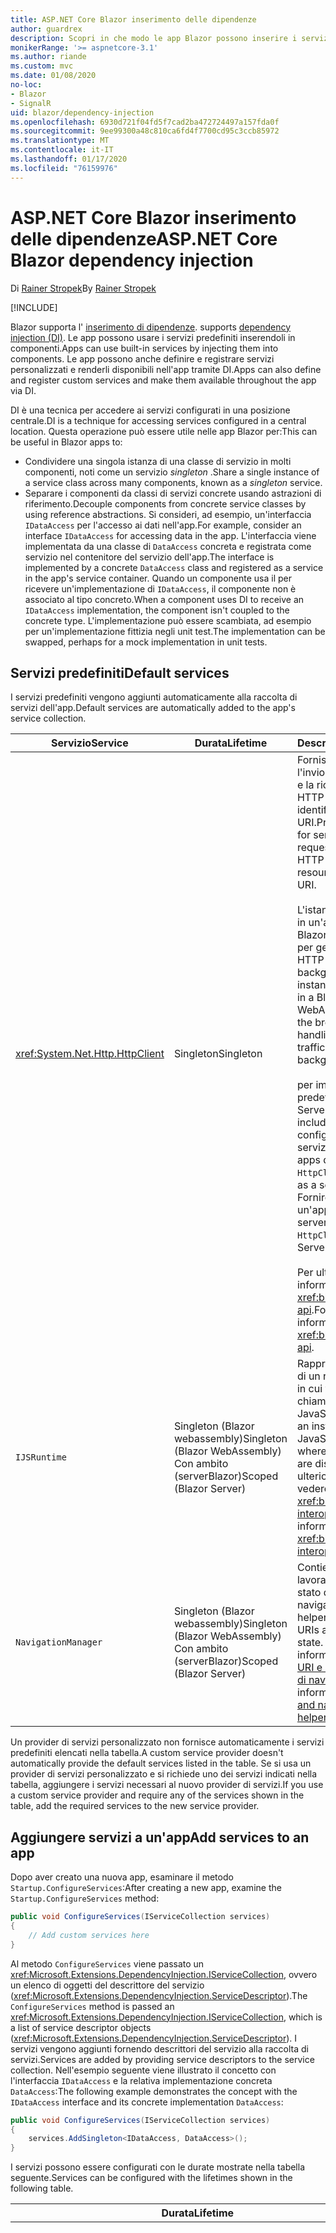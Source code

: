 ```yaml
---
title: ASP.NET Core Blazor inserimento delle dipendenze
author: guardrex
description: Scopri in che modo le app Blazor possono inserire i servizi nei componenti.
monikerRange: '>= aspnetcore-3.1'
ms.author: riande
ms.custom: mvc
ms.date: 01/08/2020
no-loc:
- Blazor
- SignalR
uid: blazor/dependency-injection
ms.openlocfilehash: 6930d721f04fd5f7cad2ba472724497a157fda0f
ms.sourcegitcommit: 9ee99300a48c810ca6fd4f7700cd95c3ccb85972
ms.translationtype: MT
ms.contentlocale: it-IT
ms.lasthandoff: 01/17/2020
ms.locfileid: "76159976"
---
```

# <a name="aspnet-core-opno-locblazor-dependency-injection"></a><span data-ttu-id="36644-103">ASP.NET Core Blazor inserimento delle dipendenze</span><span class="sxs-lookup"><span data-stu-id="36644-103">ASP.NET Core Blazor dependency injection</span></span>

<span data-ttu-id="36644-104">Di [Rainer Stropek](https://www.timecockpit.com)</span><span class="sxs-lookup"><span data-stu-id="36644-104">By [Rainer Stropek](https://www.timecockpit.com)</span></span>

[!INCLUDE[](~/includes/blazorwasm-preview-notice.md)]

Blazor<span data-ttu-id="36644-105"> supporta l' [inserimento di dipendenze](xref:fundamentals/dependency-injection).</span><span class="sxs-lookup"><span data-stu-id="36644-105"> supports [dependency injection (DI)](xref:fundamentals/dependency-injection).</span></span> <span data-ttu-id="36644-106">Le app possono usare i servizi predefiniti inserendoli in componenti.</span><span class="sxs-lookup"><span data-stu-id="36644-106">Apps can use built-in services by injecting them into components.</span></span> <span data-ttu-id="36644-107">Le app possono anche definire e registrare servizi personalizzati e renderli disponibili nell'app tramite DI.</span><span class="sxs-lookup"><span data-stu-id="36644-107">Apps can also define and register custom services and make them available throughout the app via DI.</span></span>

<span data-ttu-id="36644-108">DI è una tecnica per accedere ai servizi configurati in una posizione centrale.</span><span class="sxs-lookup"><span data-stu-id="36644-108">DI is a technique for accessing services configured in a central location.</span></span> <span data-ttu-id="36644-109">Questa operazione può essere utile nelle app Blazor per:</span><span class="sxs-lookup"><span data-stu-id="36644-109">This can be useful in Blazor apps to:</span></span>

* <span data-ttu-id="36644-110">Condividere una singola istanza di una classe di servizio in molti componenti, noti come un servizio *singleton* .</span><span class="sxs-lookup"><span data-stu-id="36644-110">Share a single instance of a service class across many components, known as a *singleton* service.</span></span>
* <span data-ttu-id="36644-111">Separare i componenti da classi di servizi concrete usando astrazioni di riferimento.</span><span class="sxs-lookup"><span data-stu-id="36644-111">Decouple components from concrete service classes by using reference abstractions.</span></span> <span data-ttu-id="36644-112">Si consideri, ad esempio, un'interfaccia `IDataAccess` per l'accesso ai dati nell'app.</span><span class="sxs-lookup"><span data-stu-id="36644-112">For example, consider an interface `IDataAccess` for accessing data in the app.</span></span> <span data-ttu-id="36644-113">L'interfaccia viene implementata da una classe di `DataAccess` concreta e registrata come servizio nel contenitore del servizio dell'app.</span><span class="sxs-lookup"><span data-stu-id="36644-113">The interface is implemented by a concrete `DataAccess` class and registered as a service in the app's service container.</span></span> <span data-ttu-id="36644-114">Quando un componente usa il per ricevere un'implementazione di `IDataAccess`, il componente non è associato al tipo concreto.</span><span class="sxs-lookup"><span data-stu-id="36644-114">When a component uses DI to receive an `IDataAccess` implementation, the component isn't coupled to the concrete type.</span></span> <span data-ttu-id="36644-115">L'implementazione può essere scambiata, ad esempio per un'implementazione fittizia negli unit test.</span><span class="sxs-lookup"><span data-stu-id="36644-115">The implementation can be swapped, perhaps for a mock implementation in unit tests.</span></span>

## <a name="default-services"></a><span data-ttu-id="36644-116">Servizi predefiniti</span><span class="sxs-lookup"><span data-stu-id="36644-116">Default services</span></span>

<span data-ttu-id="36644-117">I servizi predefiniti vengono aggiunti automaticamente alla raccolta di servizi dell'app.</span><span class="sxs-lookup"><span data-stu-id="36644-117">Default services are automatically added to the app's service collection.</span></span>

| <span data-ttu-id="36644-118">Servizio</span><span class="sxs-lookup"><span data-stu-id="36644-118">Service</span></span> | <span data-ttu-id="36644-119">Durata</span><span class="sxs-lookup"><span data-stu-id="36644-119">Lifetime</span></span> | <span data-ttu-id="36644-120">Descrizione</span><span class="sxs-lookup"><span data-stu-id="36644-120">Description</span></span> |
| ------- | -------- | ----------- |
| <xref:System.Net.Http.HttpClient> | <span data-ttu-id="36644-121">Singleton</span><span class="sxs-lookup"><span data-stu-id="36644-121">Singleton</span></span> | <span data-ttu-id="36644-122">Fornisce metodi per l'invio di richieste HTTP e la ricezione di risposte HTTP da una risorsa identificata da un URI.</span><span class="sxs-lookup"><span data-stu-id="36644-122">Provides methods for sending HTTP requests and receiving HTTP responses from a resource identified by a URI.</span></span><br><br><span data-ttu-id="36644-123">L'istanza di `HttpClient` in un'app webassembly Blazor usa il browser per gestire il traffico HTTP in background.</span><span class="sxs-lookup"><span data-stu-id="36644-123">The instance of `HttpClient` in a Blazor WebAssembly app uses the browser for handling the HTTP traffic in the background.</span></span><br><br><span data-ttu-id="36644-124">per impostazione predefinita, le app Server Blazor non includono un `HttpClient` configurato come servizio.</span><span class="sxs-lookup"><span data-stu-id="36644-124">Blazor Server apps don't include an `HttpClient` configured as a service by default.</span></span> <span data-ttu-id="36644-125">Fornire un `HttpClient` a un'app Blazor server.</span><span class="sxs-lookup"><span data-stu-id="36644-125">Provide an `HttpClient` to a Blazor Server app.</span></span><br><br><span data-ttu-id="36644-126">Per ulteriori informazioni, vedere <xref:blazor/call-web-api>.</span><span class="sxs-lookup"><span data-stu-id="36644-126">For more information, see <xref:blazor/call-web-api>.</span></span> |
| `IJSRuntime` | <span data-ttu-id="36644-127">Singleton (Blazor webassembly)</span><span class="sxs-lookup"><span data-stu-id="36644-127">Singleton (Blazor WebAssembly)</span></span><br><span data-ttu-id="36644-128">Con ambito (serverBlazor)</span><span class="sxs-lookup"><span data-stu-id="36644-128">Scoped (Blazor Server)</span></span> | <span data-ttu-id="36644-129">Rappresenta un'istanza di un runtime JavaScript in cui vengono inviate le chiamate a JavaScript.</span><span class="sxs-lookup"><span data-stu-id="36644-129">Represents an instance of a JavaScript runtime where JavaScript calls are dispatched.</span></span> <span data-ttu-id="36644-130">Per ulteriori informazioni, vedere <xref:blazor/javascript-interop>.</span><span class="sxs-lookup"><span data-stu-id="36644-130">For more information, see <xref:blazor/javascript-interop>.</span></span> |
| `NavigationManager` | <span data-ttu-id="36644-131">Singleton (Blazor webassembly)</span><span class="sxs-lookup"><span data-stu-id="36644-131">Singleton (Blazor WebAssembly)</span></span><br><span data-ttu-id="36644-132">Con ambito (serverBlazor)</span><span class="sxs-lookup"><span data-stu-id="36644-132">Scoped (Blazor Server)</span></span> | <span data-ttu-id="36644-133">Contiene gli helper per lavorare con gli URI e lo stato di navigazione.</span><span class="sxs-lookup"><span data-stu-id="36644-133">Contains helpers for working with URIs and navigation state.</span></span> <span data-ttu-id="36644-134">Per ulteriori informazioni, vedere [URI e Helper dello stato di navigazione](xref:blazor/routing#uri-and-navigation-state-helpers).</span><span class="sxs-lookup"><span data-stu-id="36644-134">For more information, see [URI and navigation state helpers](xref:blazor/routing#uri-and-navigation-state-helpers).</span></span> |

<span data-ttu-id="36644-135">Un provider di servizi personalizzato non fornisce automaticamente i servizi predefiniti elencati nella tabella.</span><span class="sxs-lookup"><span data-stu-id="36644-135">A custom service provider doesn't automatically provide the default services listed in the table.</span></span> <span data-ttu-id="36644-136">Se si usa un provider di servizi personalizzato e si richiede uno dei servizi indicati nella tabella, aggiungere i servizi necessari al nuovo provider di servizi.</span><span class="sxs-lookup"><span data-stu-id="36644-136">If you use a custom service provider and require any of the services shown in the table, add the required services to the new service provider.</span></span>

## <a name="add-services-to-an-app"></a><span data-ttu-id="36644-137">Aggiungere servizi a un'app</span><span class="sxs-lookup"><span data-stu-id="36644-137">Add services to an app</span></span>

<span data-ttu-id="36644-138">Dopo aver creato una nuova app, esaminare il metodo `Startup.ConfigureServices`:</span><span class="sxs-lookup"><span data-stu-id="36644-138">After creating a new app, examine the `Startup.ConfigureServices` method:</span></span>

```csharp
public void ConfigureServices(IServiceCollection services)
{
    // Add custom services here
}
```

<span data-ttu-id="36644-139">Al metodo `ConfigureServices` viene passato un <xref:Microsoft.Extensions.DependencyInjection.IServiceCollection>, ovvero un elenco di oggetti del descrittore del servizio (<xref:Microsoft.Extensions.DependencyInjection.ServiceDescriptor>).</span><span class="sxs-lookup"><span data-stu-id="36644-139">The `ConfigureServices` method is passed an <xref:Microsoft.Extensions.DependencyInjection.IServiceCollection>, which is a list of service descriptor objects (<xref:Microsoft.Extensions.DependencyInjection.ServiceDescriptor>).</span></span> <span data-ttu-id="36644-140">I servizi vengono aggiunti fornendo descrittori del servizio alla raccolta di servizi.</span><span class="sxs-lookup"><span data-stu-id="36644-140">Services are added by providing service descriptors to the service collection.</span></span> <span data-ttu-id="36644-141">Nell'esempio seguente viene illustrato il concetto con l'interfaccia `IDataAccess` e la relativa implementazione concreta `DataAccess`:</span><span class="sxs-lookup"><span data-stu-id="36644-141">The following example demonstrates the concept with the `IDataAccess` interface and its concrete implementation `DataAccess`:</span></span>

```csharp
public void ConfigureServices(IServiceCollection services)
{
    services.AddSingleton<IDataAccess, DataAccess>();
}
```

<span data-ttu-id="36644-142">I servizi possono essere configurati con le durate mostrate nella tabella seguente.</span><span class="sxs-lookup"><span data-stu-id="36644-142">Services can be configured with the lifetimes shown in the following table.</span></span>

| <span data-ttu-id="36644-143">Durata</span><span class="sxs-lookup"><span data-stu-id="36644-143">Lifetime</span></span> | <span data-ttu-id="36644-144">Descrizione</span><span class="sxs-lookup"><span data-stu-id="36644-144">Description</span></span> |
| -------- | ----------- |
| <xref:Microsoft.Extensions.DependencyInjection.ServiceDescriptor.Scoped*> | <span data-ttu-id="36644-145">le app webassembly Blazor attualmente non dispongono di un concetto di ambiti di.</span><span class="sxs-lookup"><span data-stu-id="36644-145">Blazor WebAssembly apps don't currently have a concept of DI scopes.</span></span> <span data-ttu-id="36644-146">i servizi registrati `Scoped`si comportano come `Singleton` Services.</span><span class="sxs-lookup"><span data-stu-id="36644-146">`Scoped`-registered services behave like `Singleton` services.</span></span> <span data-ttu-id="36644-147">Tuttavia, il modello di hosting del server Blazor supporta la durata `Scoped`.</span><span class="sxs-lookup"><span data-stu-id="36644-147">However, the Blazor Server hosting model supports the `Scoped` lifetime.</span></span> <span data-ttu-id="36644-148">Nelle app di Blazor server una registrazione del servizio con ambito ha come ambito la *connessione*.</span><span class="sxs-lookup"><span data-stu-id="36644-148">In Blazor Server apps, a scoped service registration is scoped to the *connection*.</span></span> <span data-ttu-id="36644-149">Per questo motivo, è preferibile usare i servizi con ambito per i servizi che devono avere come ambito l'utente corrente, anche se l'obiettivo corrente è eseguire sul lato client nel browser.</span><span class="sxs-lookup"><span data-stu-id="36644-149">For this reason, using scoped services is preferred for services that should be scoped to the current user, even if the current intent is to run client-side in the browser.</span></span> |
| <xref:Microsoft.Extensions.DependencyInjection.ServiceDescriptor.Singleton*> | <span data-ttu-id="36644-150">La creazione di una *singola istanza* del servizio.</span><span class="sxs-lookup"><span data-stu-id="36644-150">DI creates a *single instance* of the service.</span></span> <span data-ttu-id="36644-151">Tutti i componenti che richiedono un servizio di `Singleton` ricevono un'istanza dello stesso servizio.</span><span class="sxs-lookup"><span data-stu-id="36644-151">All components requiring a `Singleton` service receive an instance of the same service.</span></span> |
| <xref:Microsoft.Extensions.DependencyInjection.ServiceDescriptor.Transient*> | <span data-ttu-id="36644-152">Ogni volta che un componente ottiene un'istanza di un servizio `Transient` dal contenitore dei servizi, riceve una *nuova istanza* del servizio.</span><span class="sxs-lookup"><span data-stu-id="36644-152">Whenever a component obtains an instance of a `Transient` service from the service container, it receives a *new instance* of the service.</span></span> |

<span data-ttu-id="36644-153">Il sistema DI è basato sul sistema DI ASP.NET Core.</span><span class="sxs-lookup"><span data-stu-id="36644-153">The DI system is based on the DI system in ASP.NET Core.</span></span> <span data-ttu-id="36644-154">Per ulteriori informazioni, vedere <xref:fundamentals/dependency-injection>.</span><span class="sxs-lookup"><span data-stu-id="36644-154">For more information, see <xref:fundamentals/dependency-injection>.</span></span>

## <a name="request-a-service-in-a-component"></a><span data-ttu-id="36644-155">Richiedere un servizio in un componente</span><span class="sxs-lookup"><span data-stu-id="36644-155">Request a service in a component</span></span>

<span data-ttu-id="36644-156">Una volta aggiunti i servizi alla raccolta di servizi, inserire i servizi nei componenti usando la direttiva [\@Inject](xref:mvc/views/razor#inject) Razor.</span><span class="sxs-lookup"><span data-stu-id="36644-156">After services are added to the service collection, inject the services into the components using the [\@inject](xref:mvc/views/razor#inject) Razor directive.</span></span> <span data-ttu-id="36644-157">`@inject` dispone di due parametri:</span><span class="sxs-lookup"><span data-stu-id="36644-157">`@inject` has two parameters:</span></span>

* <span data-ttu-id="36644-158">Digitare &ndash; il tipo di servizio da inserire.</span><span class="sxs-lookup"><span data-stu-id="36644-158">Type &ndash; The type of the service to inject.</span></span>
* <span data-ttu-id="36644-159">Proprietà &ndash; il nome della proprietà che riceve il servizio app inserito.</span><span class="sxs-lookup"><span data-stu-id="36644-159">Property &ndash; The name of the property receiving the injected app service.</span></span> <span data-ttu-id="36644-160">La proprietà non richiede la creazione manuale.</span><span class="sxs-lookup"><span data-stu-id="36644-160">The property doesn't require manual creation.</span></span> <span data-ttu-id="36644-161">Il compilatore crea la proprietà.</span><span class="sxs-lookup"><span data-stu-id="36644-161">The compiler creates the property.</span></span>

<span data-ttu-id="36644-162">Per ulteriori informazioni, vedere <xref:mvc/views/dependency-injection>.</span><span class="sxs-lookup"><span data-stu-id="36644-162">For more information, see <xref:mvc/views/dependency-injection>.</span></span>

<span data-ttu-id="36644-163">Usare più istruzioni `@inject` per inserire servizi diversi.</span><span class="sxs-lookup"><span data-stu-id="36644-163">Use multiple `@inject` statements to inject different services.</span></span>

<span data-ttu-id="36644-164">Nell'esempio riportato di seguito viene illustrato come usare `@inject`.</span><span class="sxs-lookup"><span data-stu-id="36644-164">The following example shows how to use `@inject`.</span></span> <span data-ttu-id="36644-165">Il servizio che implementa `Services.IDataAccess` viene inserito nel `DataRepository`della proprietà del componente.</span><span class="sxs-lookup"><span data-stu-id="36644-165">The service implementing `Services.IDataAccess` is injected into the component's property `DataRepository`.</span></span> <span data-ttu-id="36644-166">Si noti che il codice usa solo l'astrazione `IDataAccess`:</span><span class="sxs-lookup"><span data-stu-id="36644-166">Note how the code is only using the `IDataAccess` abstraction:</span></span>

[!code-razor[](dependency-injection/samples_snapshot/3.x/CustomerList.razor?highlight=2-3,23)]

<span data-ttu-id="36644-167">Internamente, la proprietà generata (`DataRepository`) utilizza l'attributo `InjectAttribute`.</span><span class="sxs-lookup"><span data-stu-id="36644-167">Internally, the generated property (`DataRepository`) uses the `InjectAttribute` attribute.</span></span> <span data-ttu-id="36644-168">In genere, questo attributo non viene utilizzato direttamente.</span><span class="sxs-lookup"><span data-stu-id="36644-168">Typically, this attribute isn't used directly.</span></span> <span data-ttu-id="36644-169">Se è necessaria una classe base per i componenti e le proprietà inserite sono necessarie anche per la classe base, aggiungere manualmente il `InjectAttribute`:</span><span class="sxs-lookup"><span data-stu-id="36644-169">If a base class is required for components and injected properties are also required for the base class, manually add the `InjectAttribute`:</span></span>

```csharp
public class ComponentBase : IComponent
{
    // DI works even if using the InjectAttribute in a component's base class.
    [Inject]
    protected IDataAccess DataRepository { get; set; }
    ...
}
```

<span data-ttu-id="36644-170">Nei componenti derivati dalla classe di base, la direttiva `@inject` non è obbligatoria.</span><span class="sxs-lookup"><span data-stu-id="36644-170">In components derived from the base class, the `@inject` directive isn't required.</span></span> <span data-ttu-id="36644-171">Il `InjectAttribute` della classe base è sufficiente:</span><span class="sxs-lookup"><span data-stu-id="36644-171">The `InjectAttribute` of the base class is sufficient:</span></span>

```razor
@page "/demo"
@inherits ComponentBase

<h1>Demo Component</h1>
```

## <a name="use-di-in-services"></a><span data-ttu-id="36644-172">Usare l'inserimento DI dipendenze nei servizi</span><span class="sxs-lookup"><span data-stu-id="36644-172">Use DI in services</span></span>

<span data-ttu-id="36644-173">Servizi complessi potrebbe richiedere servizi aggiuntivi.</span><span class="sxs-lookup"><span data-stu-id="36644-173">Complex services might require additional services.</span></span> <span data-ttu-id="36644-174">Nell'esempio precedente, `DataAccess` potrebbe richiedere il `HttpClient` servizio predefinito.</span><span class="sxs-lookup"><span data-stu-id="36644-174">In the prior example, `DataAccess` might require the `HttpClient` default service.</span></span> <span data-ttu-id="36644-175">`@inject` (o `InjectAttribute`) non è disponibile per l'uso nei servizi.</span><span class="sxs-lookup"><span data-stu-id="36644-175">`@inject` (or the `InjectAttribute`) isn't available for use in services.</span></span> <span data-ttu-id="36644-176">È necessario usare invece l' *inserimento del costruttore* .</span><span class="sxs-lookup"><span data-stu-id="36644-176">*Constructor injection* must be used instead.</span></span> <span data-ttu-id="36644-177">I servizi necessari vengono aggiunti aggiungendo parametri al costruttore del servizio.</span><span class="sxs-lookup"><span data-stu-id="36644-177">Required services are added by adding parameters to the service's constructor.</span></span> <span data-ttu-id="36644-178">Quando si crea il servizio, vengono riconosciuti i servizi richiesti nel costruttore e forniti DI conseguenza.</span><span class="sxs-lookup"><span data-stu-id="36644-178">When DI creates the service, it recognizes the services it requires in the constructor and provides them accordingly.</span></span>

```csharp
public class DataAccess : IDataAccess
{
    // The constructor receives an HttpClient via dependency
    // injection. HttpClient is a default service.
    public DataAccess(HttpClient client)
    {
        ...
    }
}
```

<span data-ttu-id="36644-179">Prerequisiti per l'inserimento del costruttore:</span><span class="sxs-lookup"><span data-stu-id="36644-179">Prerequisites for constructor injection:</span></span>

* <span data-ttu-id="36644-180">È necessario che esista un costruttore i cui argomenti possono essere tutti soddisfatti da DI.</span><span class="sxs-lookup"><span data-stu-id="36644-180">One constructor must exist whose arguments can all be fulfilled by DI.</span></span> <span data-ttu-id="36644-181">Sono consentiti parametri aggiuntivi non analizzati da DI se specificano i valori predefiniti.</span><span class="sxs-lookup"><span data-stu-id="36644-181">Additional parameters not covered by DI are allowed if they specify default values.</span></span>
* <span data-ttu-id="36644-182">Il costruttore applicabile deve essere *pubblico*.</span><span class="sxs-lookup"><span data-stu-id="36644-182">The applicable constructor must be *public*.</span></span>
* <span data-ttu-id="36644-183">È necessario che esista un costruttore applicabile.</span><span class="sxs-lookup"><span data-stu-id="36644-183">One applicable constructor must exist.</span></span> <span data-ttu-id="36644-184">In caso di ambiguità, viene generata un'eccezione.</span><span class="sxs-lookup"><span data-stu-id="36644-184">In case of an ambiguity, DI throws an exception.</span></span>

## <a name="utility-base-component-classes-to-manage-a-di-scope"></a><span data-ttu-id="36644-185">Classi di componenti di base dell'utilità per gestire un ambito DI</span><span class="sxs-lookup"><span data-stu-id="36644-185">Utility base component classes to manage a DI scope</span></span>

<span data-ttu-id="36644-186">Nelle app ASP.NET Core, i servizi con ambito hanno in genere come ambito la richiesta corrente.</span><span class="sxs-lookup"><span data-stu-id="36644-186">In ASP.NET Core apps, scoped services are typically scoped to the current request.</span></span> <span data-ttu-id="36644-187">Al termine della richiesta, tutti i servizi con ambito o temporaneo vengono eliminati dal sistema DI.</span><span class="sxs-lookup"><span data-stu-id="36644-187">After the request completes, any scoped or transient services are disposed by the DI system.</span></span> <span data-ttu-id="36644-188">Nelle app Blazor server l'ambito della richiesta dura per la durata della connessione client, che può comportare un tempo di permanenza dei servizi temporanei e con ambito maggiore del previsto.</span><span class="sxs-lookup"><span data-stu-id="36644-188">In Blazor Server apps, the request scope lasts for the duration of the client connection, which can result in transient and scoped services living much longer than expected.</span></span>

<span data-ttu-id="36644-189">Per definire l'ambito dei servizi per la durata di un componente, può usare le classi di base `OwningComponentBase` e `OwningComponentBase<TService>`.</span><span class="sxs-lookup"><span data-stu-id="36644-189">To scope services to the lifetime of a component, can use the `OwningComponentBase` and `OwningComponentBase<TService>` base classes.</span></span> <span data-ttu-id="36644-190">Queste classi di base espongono una proprietà `ScopedServices` di tipo `IServiceProvider` che risolve i servizi che hanno come ambito la durata del componente.</span><span class="sxs-lookup"><span data-stu-id="36644-190">These base classes expose a `ScopedServices` property of type `IServiceProvider` that resolve services that are scoped to the lifetime of the component.</span></span> <span data-ttu-id="36644-191">Per creare un componente che eredita da una classe di base in Razor, usare la direttiva `@inherits`.</span><span class="sxs-lookup"><span data-stu-id="36644-191">To author a component that inherits from a base class in Razor, use the `@inherits` directive.</span></span>

```razor
@page "/users"
@attribute [Authorize]
@inherits OwningComponentBase<Data.ApplicationDbContext>

<h1>Users (@Service.Users.Count())</h1>
<ul>
    @foreach (var user in Service.Users)
    {
        <li>@user.UserName</li>
    }
</ul>
```

> [!NOTE]
> <span data-ttu-id="36644-192">I servizi inseriti nel componente usando `@inject` o l'`InjectAttribute` non vengono creati nell'ambito del componente e sono associati all'ambito della richiesta.</span><span class="sxs-lookup"><span data-stu-id="36644-192">Services injected into the component using `@inject` or the `InjectAttribute` aren't created in the component's scope and are tied to the request scope.</span></span>

## <a name="additional-resources"></a><span data-ttu-id="36644-193">Risorse aggiuntive</span><span class="sxs-lookup"><span data-stu-id="36644-193">Additional resources</span></span>

* <xref:fundamentals/dependency-injection>
* <xref:mvc/views/dependency-injection>
